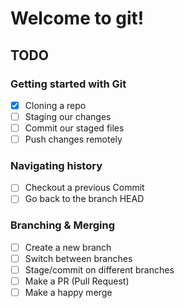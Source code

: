 # Welcome to git!

## TODO

### Getting started with Git

- [x] Cloning a repo
- [ ] Staging our changes
- [ ] Commit our staged files
- [ ] Push changes remotely

### Navigating history

- [ ] Checkout a previous Commit
- [ ] Go back to the branch HEAD

### Branching & Merging

- [ ] Create a new branch
- [ ] Switch between branches
- [ ] Stage/commit on different branches
- [ ] Make a PR (Pull Request)
- [ ] Make a happy merge

